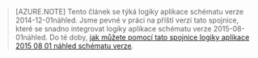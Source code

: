 > [AZURE.NOTE] Tento článek se týká logiky aplikace schématu verze 2014-12-01náhled. Jsme pevné v práci na příští verzi tato spojnice, které se snadno integrovat logiky aplikace schématu verze 2015-08-01náhled. Do té doby, [jak můžete pomocí tato spojnice logiky aplikace 2015 08 01 náhled schématu verze](https://blogs.msdn.microsoft.com/logicapps/2016/02/25/accessing-v1-apis-and-biztalk-apis-from-logic-apps/). 